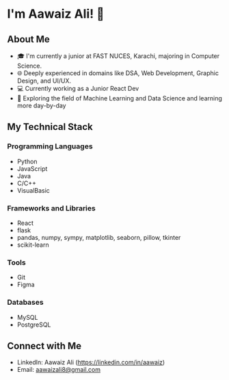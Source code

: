 # I'm Aawaiz Ali! 👋

## About Me
- 🎓 I'm currently a junior at FAST NUCES, Karachi, majoring in Computer Science.
- 🌐 Deeply experienced in domains like DSA, Web Development, Graphic Design, and UI/UX.
- 💻 Currently working as a Junior React Dev
- 🚀 Exploring the field of Machine Learning and Data Science and learning more day-by-day

## My Technical Stack

### Programming Languages
- Python
- JavaScript
- Java
- C/C++
- VisualBasic

### Frameworks and Libraries
- React
- flask
- pandas, numpy, sympy, matplotlib, seaborn, pillow, tkinter
- scikit-learn

### Tools
- Git
- Figma

### Databases
- MySQL
- PostgreSQL

## Connect with Me
- LinkedIn: Aawaiz Ali (https://linkedin.com/in/aawaiz)
- Email: aawaizali8@gmail.com
